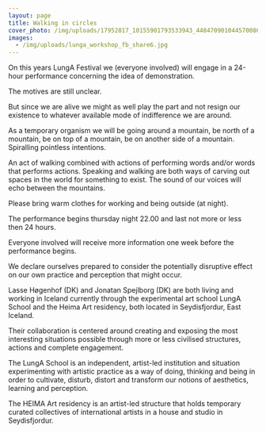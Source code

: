 ```yaml
---
layout: page
title: Walking in circles
cover_photo: /img/uploads/17952817_10155901793533943_4484709010445700860_n.jpg
images:
  - /img/uploads/lunga_workshop_fb_share6.jpg
---
```

On this years LungA Festival we (everyone involved) will engage in a 24-hour performance concerning the idea of demonstration.

The motives are still unclear.

But since we are alive we might as well play the part and not resign our existence to whatever available mode of indifference we are around.

As a temporary organism we will be going around a mountain, be north of a mountain, be on top of a mountain, be on another side of a mountain. Spiralling pointless intentions.

An act of walking combined with actions of performing words and/or words that performs actions. Speaking and walking are both ways of carving out spaces in the world for something to exist. The sound of our voices will echo between the mountains.

Please bring warm clothes for working and being outside (at night).

The performance begins thursday night 22.00 and last not more or less then 24 hours.

Everyone involved will receive more information one week before the performance begins.

We declare ourselves prepared to consider the potentially disruptive effect on our own practice and perception that might occur.



Lasse Høgenhof (DK) and Jonatan Spejlborg (DK) are both living and working in Iceland currently through the experimental art school LungA School and the Heima Art residency, both located in Seydisfjordur, East Iceland.

Their collaboration is centered around creating and exposing the most interesting situations possible through more or less civilised structures, actions and complete engagement.

The LungA School is an independent, artist-led institution and situation experimenting with artistic practice as a way of doing, thinking and being in order to cultivate, disturb, distort and transform our notions of aesthetics, learning and perception.

The HEIMA Art residency is an artist-led structure that holds temporary curated collectives of international artists in a house and studio in Seydisfjordur.

